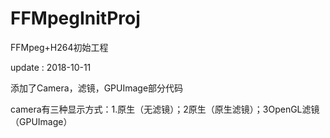 # FFMpegInitProj
FFMpeg+H264初始工程

update : 2018-10-11

添加了Camera，滤镜，GPUImage部分代码

camera有三种显示方式：1.原生（无滤镜）；2原生（原生滤镜）；3OpenGL滤镜（GPUImage）
